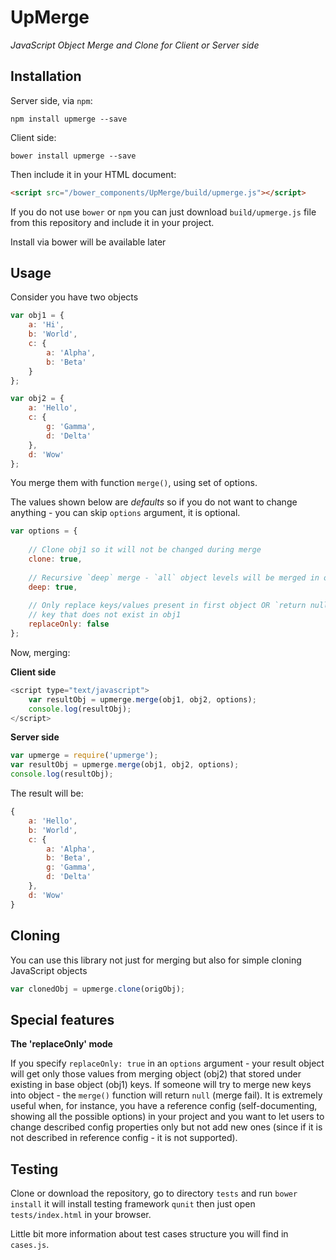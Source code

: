 # UpMerge
*JavaScript Object Merge and Clone for Client or Server side*

## Installation

Server side, via `npm`:

`npm install upmerge --save`

Client side:

`bower install upmerge --save`

Then include it in your HTML document:

```html
<script src="/bower_components/UpMerge/build/upmerge.js"></script>
```

If you do not use `bower` or `npm` you can just download `build/upmerge.js` file from this repository and include it in your project.   

Install via bower will be available later

## Usage

Consider you have two objects

```JavaScript
var obj1 = {
	a: 'Hi',
	b: 'World',
	c: {
		a: 'Alpha',
		b: 'Beta'
	}
};

var obj2 = {
	a: 'Hello',
	c: {
		g: 'Gamma',
		d: 'Delta'
	},
	d: 'Wow'
};
```

You merge them with function `merge()`, using set of options.

The values shown below are *defaults* so if you do not want to change anything - you can skip `options` argument, it is optional.

```JavaScript
var options = {
	
	// Clone obj1 so it will not be changed during merge
	clone: true,
	
	// Recursive `deep` merge - `all` object levels will be merged in opposite to `first-level merge`
	deep: true,
	
	// Only replace keys/values present in first object OR `return null` if second object contains
	// key that does not exist in obj1
	replaceOnly: false
};
```

Now, merging:

**Client side**

```javascript
<script type="text/javascript">
	var resultObj = upmerge.merge(obj1, obj2, options);
	console.log(resultObj);
</script>
```

**Server side**

```javascript
var upmerge = require('upmerge');
var resultObj = upmerge.merge(obj1, obj2, options);
console.log(resultObj);
```

The result will be:

```javascript
{
	a: 'Hello',
	b: 'World',
	c: {
		a: 'Alpha',
		b: 'Beta',
		g: 'Gamma',
		d: 'Delta'
	},
	d: 'Wow'
}
```

## Cloning

You can use this library not just for merging but also for simple cloning JavaScript objects

```JavaScript
var clonedObj = upmerge.clone(origObj);
```

## Special features

**The 'replaceOnly' mode**

If you specify `replaceOnly: true` in an `options` argument - your result object will get only those values from merging object (obj2) that stored under existing in base object (obj1) keys. If someone will try to merge new keys into object - the `merge()` function will return `null` (merge fail). It is extremely useful when, for instance, you have a reference config (self-documenting, showing all the possible options) in your project and you want to let users to change described config properties only but not add new ones (since if it is not described in reference config - it is not supported).

## Testing

Clone or download the repository, go to directory `tests` and run `bower install` it will install testing framework `qunit` then just open `tests/index.html` in your browser.

Little bit more information about test cases structure you will find in `cases.js`.
